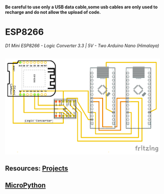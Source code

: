 #### Be careful to use only a USB data cable,some usb cables are only used to recharge and do not allow the upload of code.

# ESP8266

###### D1 Mini ESP8266     - Logic Converter 3.3 | 5V   - Two Arduino Nano (Himalaya)


[![Alt text](https://github.com/universalbit-dev/universalbit-dev/blob/main/ann/img/D1_Mini_ArduinoNano_Logic_Converter.png)](https://github.com/universalbit-dev/universalbit-dev/tree/main/ann)


Resources:
[Projects](https://randomnerdtutorials.com/projects-esp32/)
---
[MicroPython](https://randomnerdtutorials.com/getting-started-micropython-esp32-esp8266/)
---
